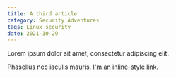 ```yaml
---
title: A third article
category: Security Adventures
tags: Linux security
date: 2021-10-29
---
```

Lorem ipsum dolor sit amet, consectetur adipiscing elit.

Phasellus nec iaculis mauris. [I'm an inline-style link](https://www.google.com).
